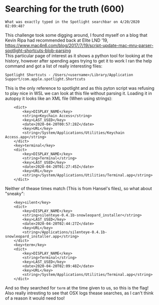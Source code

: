 # Searching for the truth (600)
`What was exactly typed in the Spotlight searchbar on 4/20/2020 02:09:48?`

This challenge took some digging around, I found myself on a blog that Kevin Ripa had recommended back at Elite LND ’19, https://www.mac4n6.com/blog/2017/7/19/script-update-mac-mru-parser-spotlight-shortcuts-blob-parsing \
This particular page of interest as it shows a python tool for looking at the history, however after spending ages trying to get it to work I ran the help command and got a list of really interesting files:
```
Spotlight Shortcuts - /Users/<username>/Library/Application Support/com.apple.spotlight.Shortcuts
```
This is the only reference to spotlight and as this pyton script was refusing to play nice in WSL we can look at this file without parsing it.
Loading it in autopsy it looks like an XML file (When using strings):
```
	<dict>
		<key>DISPLAY_NAME</key>
		<string>Keychain Access</string>
		<key>LAST_USED</key>
		<date>2020-04-20T00:57:28Z</date>
		<key>URL</key>
		<string>/System/Applications/Utilities/Keychain Access.app</string>
	</dict>
	<key>terminal</key>
	<dict>
		<key>DISPLAY_NAME</key>
		<string>Terminal</string>
		<key>LAST_USED</key>
		<date>2020-04-20T01:27:45Z</date>
		<key>URL</key>
		<string>/System/Applications/Utilities/Terminal.app</string>
	</dict>
```
Neither of thease times match (This is from Hansel's files), so what about "sneaky":
```
	<key>silent</key>
	<dict>
		<key>DISPLAY_NAME</key>
		<string>silenteye-0.4.1b-snowleopard_installer</string>
		<key>LAST_USED</key>
		<date>2020-04-20T02:44:27Z</date>
		<key>URL</key>
		<string>/Applications/silenteye-0.4.1b-snowleopard_installer.app</string>
	</dict>
	<key>term</key>
	<dict>
		<key>DISPLAY_NAME</key>
		<string>Terminal</string>
		<key>LAST_USED</key>
		<date>2020-04-20T02:09:48Z</date>
		<key>URL</key>
		<string>/System/Applications/Utilities/Terminal.app</string>
	</dict>
```
And so they searched for `term` at the time given to us, so this is the flag! Also really intresting to see that OSX logs thease searches, as I can't think of a reason it would need too!